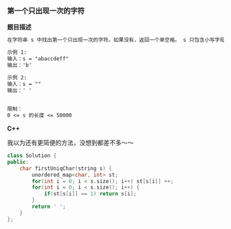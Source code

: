 <!-- Tag: 查找 -->

### 第一个只出现一次的字符

**题目描述**

```tex
在字符串 s 中找出第一个只出现一次的字符。如果没有，返回一个单空格。 s 只包含小写字母。

示例 1:
输入：s = "abaccdeff"
输出：'b'

示例 2:
输入：s = "" 
输出：' '
 

限制：
0 <= s 的长度 <= 50000

```

**C++**

我以为还有更简便的方法，没想到都差不多～～

```c++
class Solution {
public:
    char firstUniqChar(string s) {
        unordered_map<char, int> st;
        for(int i = 0; i < s.size(); i++) st[s[i]] ++;
        for(int i = 0; i < s.size(); i++) {
            if(st[s[i]] == 1) return s[i];
        }
        return ' ';
    }
};
```